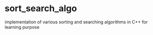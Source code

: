 # sort_search_algo

implementation of various sorting and searching algorithms in C++ for learning purpose
